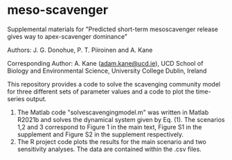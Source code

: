 # meso-scavenger

Supplemental materials for "Predicted short-term mesoscavenger release gives way to apex-scavenger dominance"

Authors: J. G. Donohue, P. T. Piiroinen and A. Kane 

Corresponding Author: A. Kane (adam.kane@ucd.ie), UCD School of Biology and Environmental Science, University College Dublin, Ireland


This repository provides a code to solve the scavenging community model for three different sets of parameter values and a code to plot the time-series output.

1. The Matlab code "solvescavengingmodel.m" was written in Matlab R2021b and solves the dynamical system given by Eq. (1). The scenarios 1,2 and 3 correspond to Figure 1 in the main text, Figure S1 in the supplement and Figure S2 in the supplement respectively.
2. The R project code plots the results for the main scenario and two sensitivity analyses. The data are contained within the .csv files. 
